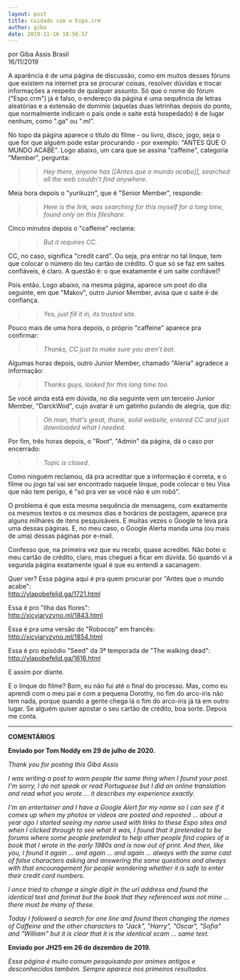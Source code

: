 ```yaml
---
layout: post
title: Cuidado com o Espo.crm
author: giba
date: 2019-11-16 18:56:57
---
```

por Giba Assis Brasil\
16/11/2019

A aparência é de uma página de discussão, como em muitos desses fóruns que existem na internet pra se procurar coisas, resolver dúvidas e trocar informações a respeito de qualquer assunto. Só que o nome do fórum ("Espo.crm") já é falso, o endereço da página é uma sequência de letras aleatórias e a extensão de domínio (aquelas duas letrinhas depois do ponto, que normalmente indicam o país onde o saite está hospedado) é de lugar nenhum, como ".ga" ou ".ml".

No topo da página aparece o título do filme - ou livro, disco, jogo, seja o que for que alguém pode estar procurando - por exemplo: "ANTES QUE O MUNDO ACABE". Logo abaixo, um cara que se assina "caffeine", categoria "Member", pergunta:

> > *Hey there, anyone has \[[Antes que o mundo acabe]], searched all the web couldn't find anywhere.*

Meia hora depois o "yurikuzn", que é "Senior Member", responde:

> > *Here is the link, was searching for this myself for a long time, found only on this fileshare.*

Cinco minutos depois o "caffeine" reclama:

> > *But it requires CC.* 

CC, no caso, significa "credit card". Ou seja, pra entrar no tal linque, tem que colocar o número do teu cartão de crédito. O que só se faz em saites confiáveis, é claro. A questão é: o que exatamente é um saite confiável?

Pois então. Logo abaixo, na mesma página, aparece um post do dia seguinte, em que "Makov", outro Junior Member, avisa que o saite é de confiança.

> > *Yes, just fill it in, its trusted site.*

Pouco mais de uma hora depois, o próprio "caffeine" aparece pra confirmar:

> > *Thanks, CC just to make sure you aren't bot.*

Algumas horas depois, outro Junior Member, chamado "Aleria" agradece a informação:

> > *Thanks guys, looked for this long time too.*

Se você ainda está em dúvida, no dia seguinte vem um terceiro Junior Member, "DarckWod", cujo avatar é um gatinho pulando de alegria, que diz:

> > *Oh man, that's great, thank, solid website, entered CC and just downloaded what I needed.*

Por fim, três horas depois, o "Root", "Admin" da página, dá o caso por encerrado:

> > *Topic is closed.*

Como ninguém reclamou, dá pra acreditar que a informação é correta, e o filme ou jogo tal vai ser encontrado naquele linque, pode colocar o teu Visa que não tem perigo, é "só pra ver se você não é um robô".

O problema é que esta mesma sequência de mensagens, com exatamente os mesmos textos e os mesmos dias e horários de postagem, aparece pra alguns milhares de itens pesquisáveis. E muitas vezes o Google te leva pra uma dessas páginas. E, no meu caso, o Google Alerta manda uma (ou mais de uma) dessas páginas por e-mail.

Confesso que, na primeira vez que eu recebi, quase acreditei. Não botei o meu cartão de crédito, claro, mas cheguei a ficar em dúvida. Só quando vi a segunda página exatamente igual é que eu entendi a sacanagem.

Quer ver? Essa página aqui é pra quem procurar por "Antes que o mundo acabe":\
<http://ylapobefelid.ga/1721.html>

Essa é pro "Ilha das flores":\
<http://xicyjaryzyno.ml/1843.html>

Essa é pra uma versão do "Robocop" em francês:\
<http://xicyjaryzyno.ml/1854.html>

Essa é pro episódio "Seed" da 3ª temporada de "The walking dead":\
<http://ylapobefelid.ga/1616.html>﻿

E assim por diante.

E o linque do filme? Bom, eu não fui até o final do processo. Mas, como eu aprendi com o meu pai e com a pequena Dorothy, no fim do arco-íris não tem nada, porque quando a gente chega lá o fim do arco-íris já tá em outro lugar. Se alguém quiser apostar o seu cartão de crédito, boa sorte. Depois me conta.

- - -

**C﻿OMENTÁRIOS**

**Enviado por Tom Noddy em 29 de julho de 2020.**

*Thank you for posting this Giba Assis*

*I was writing a post to warn people the same thing when I found your post. I'm sorry, I do not speak or read Portuguese but I did an online translation and read what you wrote ... it describes my experience exactly.*

*I'm an entertainer and I have a Google Alert for my name so I can see if it comes up when my photos or videos are posted and reposted ... about a year ago I started seeing my name used with links to these Espo sites and when I clicked through to see what it was, I found that it pretended to be forums where some people pretended to help other people find copies of a book that I wrote in the early 1980s and is now out of print. And then, like you, I found it again ... and again ... and again ... always with the same cast of false characters asking and answering the same questions and always with that encouragement for people wondering whether it is safe to enter their credit card numbers.*

*I once tried to change a single digit in the url address and found the identical text and format but the book that they referenced was not mine ... there must be many of these.*

*Today I followed a search for one line and found them changing the names of Caffeine and the other characters to "Jack", "Harry", "Oscar", "Sofia" and "William" but it is clear that it is the identical scam ... same text.*

**Enviado por JH25 em 26 de dezembro de 2019.**

*Essa página é muito comum pesquisando por animes antigos e desconhecidos também. Sempre aparece nos primeiros resultados.*